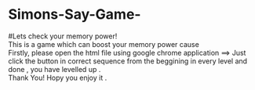 # Simons-Say-Game-
#Lets check your memory power!
<br>
This is a game which can boost your memory power cause <br>
Firstly, please open the html file using google chrome application ==> 
Just click the button in correct sequence from the beggining in every level  and done , you have levelled up .
<br>
Thank You! Hopy you enjoy it .

